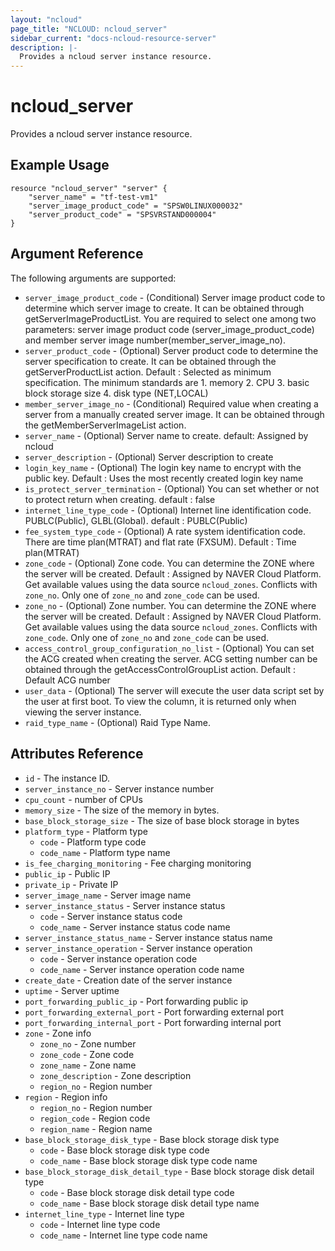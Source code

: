 ```yaml
---
layout: "ncloud"
page_title: "NCLOUD: ncloud_server"
sidebar_current: "docs-ncloud-resource-server"
description: |-
  Provides a ncloud server instance resource.
---
```


# ncloud_server

Provides a ncloud server instance resource.

## Example Usage

```hcl
resource "ncloud_server" "server" {
	"server_name" = "tf-test-vm1"
	"server_image_product_code" = "SPSW0LINUX000032"
	"server_product_code" = "SPSVRSTAND000004"
}
```

## Argument Reference

The following arguments are supported:

* `server_image_product_code` - (Conditional) Server image product code to determine which server image to create. It can be obtained through getServerImageProductList. You are required to select one among two parameters: server image product code (server_image_product_code) and member server image number(member_server_image_no).
* `server_product_code` - (Optional) Server product code to determine the server specification to create. It can be obtained through the getServerProductList action. Default : Selected as minimum specification. The minimum standards are 1. memory 2. CPU 3. basic block storage size 4. disk type (NET,LOCAL)
* `member_server_image_no` - (Conditional) Required value when creating a server from a manually created server image. It can be obtained through the getMemberServerImageList action.
* `server_name` - (Optional) Server name to create. default: Assigned by ncloud
* `server_description` - (Optional) Server description to create
* `login_key_name` - (Optional) The login key name to encrypt with the public key. Default : Uses the most recently created login key name
* `is_protect_server_termination` - (Optional) You can set whether or not to protect return when creating. default : false
* `internet_line_type_code` - (Optional) Internet line identification code. PUBLC(Public), GLBL(Global). default : PUBLC(Public)
* `fee_system_type_code` - (Optional) A rate system identification code. There are time plan(MTRAT) and flat rate (FXSUM). Default : Time plan(MTRAT)
* `zone_code` - (Optional) Zone code. You can determine the ZONE where the server will be created. Default : Assigned by NAVER Cloud Platform.
    Get available values using the data source `ncloud_zones`.
    Conflicts with `zone_no`. Only one of `zone_no` and `zone_code` can be used.
* `zone_no` - (Optional) Zone number. You can determine the ZONE where the server will be created. Default : Assigned by NAVER Cloud Platform.
    Get available values using the data source `ncloud_zones`.
    Conflicts with `zone_code`. Only one of `zone_no` and `zone_code` can be used.
* `access_control_group_configuration_no_list` - (Optional) You can set the ACG created when creating the server. ACG setting number can be obtained through the getAccessControlGroupList action. Default : Default ACG number
* `user_data` - (Optional) The server will execute the user data script set by the user at first boot. To view the column, it is returned only when viewing the server instance.
* `raid_type_name` - (Optional) Raid Type Name.

## Attributes Reference

* `id` - The instance ID.
* `server_instance_no` - Server instance number
* `cpu_count` - number of CPUs
* `memory_size` - The size of the memory in bytes.
* `base_block_storage_size` - The size of base block storage in bytes
* `platform_type` - Platform type
    * `code` - Platform type code
    * `code_name` - Platform type name
* `is_fee_charging_monitoring` - Fee charging monitoring
* `public_ip` - Public IP
* `private_ip` - Private IP
* `server_image_name` - Server image name
* `server_instance_status` - Server instance status
    * `code` - Server instance status code
    * `code_name` - Server instance status code name
* `server_instance_status_name` - Server instance status name
* `server_instance_operation` - Server instance operation
    * `code` - Server instance operation code
    * `code_name` - Server instance operation code name
* `create_date` - Creation date of the server instance
* `uptime` - Server uptime
* `port_forwarding_public_ip` - Port forwarding public ip
* `port_forwarding_external_port` - Port forwarding external port
* `port_forwarding_internal_port` - Port forwarding internal port
* `zone` - Zone info
    * `zone_no` - Zone number
    * `zone_code` - Zone code
    * `zone_name` - Zone name
    * `zone_description` - Zone description
    * `region_no` - Region number
* `region` - Region info
    * `region_no` - Region number
    * `region_code` - Region code
    * `region_name` - Region name
* `base_block_storage_disk_type` - Base block storage disk type
    * `code` - Base block storage disk type code
    * `code_name` - Base block storage disk type code name
* `base_block_storage_disk_detail_type` - Base block storage disk detail type
    * `code` - Base block storage disk detail type code
    * `code_name` - Base block storage disk detail type name
* `internet_line_type` - Internet line type
    * `code` - Internet line type code
    * `code_name` - Internet line type code name

